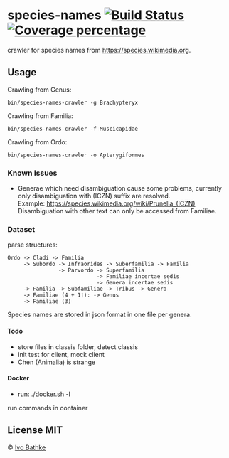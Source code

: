 # species-names [![Build Status][travis-image]][travis-url] [![Coverage percentage][coveralls-image]][coveralls-url]

crawler for species names from https://species.wikimedia.org.

## Usage

Crawling from Genus:

    bin/species-names-crawler -g Brachypteryx

Crawling from Familia:

    bin/species-names-crawler -f Muscicapidae

Crawling from Ordo:

    bin/species-names-crawler -o Apterygiformes

### Known Issues
- Generae which need disambiguation cause some problems,
  currently only disambiguation with (ICZN) suffix are resolved.  
  Example: https://species.wikimedia.org/wiki/Prunella_(ICZN)  
  Disambiguation with other text can only be accessed from Familiae.  

### Dataset

parse structures:

    Ordo -> Cladi -> Familia
         -> Subordo -> Infraorides -> Suberfamilia -> Familia
                    -> Parvordo -> Superfamilia
                                -> Familiae incertae sedis
                                -> Genera incertae sedis
         -> Familia -> Subfamiliae -> Tribus -> Genera
         -> Familiae (4 + 1†): -> Genus
         -> Familiae (3)

Species names are stored in json format in one file per genera.  

#### Todo
- store files in classis folder, detect classis
- init test for client, mock client
- Chen (Animalia) is strange

#### Docker
- run: ./docker.sh -l

run commands in container

## License MIT

© [Ivo Bathke]()


[travis-image]: https://travis-ci.org/species-names/crawler.svg?branch=master
[travis-url]: https://travis-ci.org/species-names/crawler
[coveralls-image]: https://coveralls.io/repos/species-names/crawler/badge.svg
[coveralls-url]: https://coveralls.io/r/species-names/crawler
